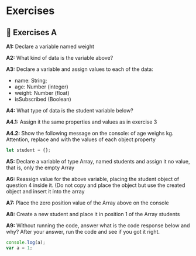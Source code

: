 # Exercises

## 🧱 Exercises A

**A1:** Declare a variable named weight

**A2:** What kind of data is the variable above?

**A3:** Declare a variable and assign values to each of the data:
- name: String;
- age: Number (integer)
- weight: Number (float)
- isSubscribed (Boolean)

**A4:** What type of data is the student variable below?

**A4.1:** Assign it the same properties and values as in exercise 3

**A4.2:** Show the following message on the console:
<name> of age <age> weighs <weight> kg.
Attention, replace <name> <age> and <weight> with the values ​​of each object property

```js
let student = {};
```

**A5:** Declare a variable of type Array, named students and assign it no value, that is, only the empty Array

**A6:** Reassign value for the above variable, placing the student object of question 4 inside it. (Do not copy and place the object but use the created object and insert it into the array

**A7:** Place the zero position value of the Array above on the console

**A8:** Create a new student and place it in position 1 of the Array students

**A9:** Without running the code, answer what is the code response below and why? After your answer, run the code and see if you got it right.

```js
console.log(a);
var a = 1;
```
